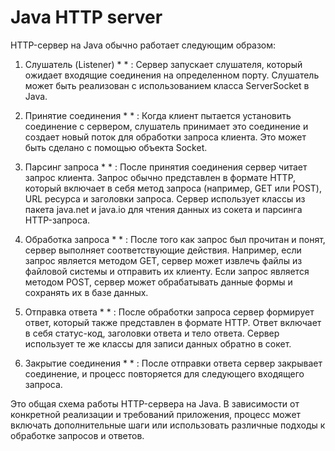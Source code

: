 # Java HTTP server

HTTP-сервер на Java обычно работает следующим образом:

1.  Слушатель (Listener) *  * : Сервер запускает слушателя, который ожидает входящие соединения на определенном порту. Слушатель может быть реализован с использованием класса ServerSocket в Java.

2.  Принятие соединения *  * : Когда клиент пытается установить соединение с сервером, слушатель принимает это соединение и создает новый поток для обработки запроса клиента. Это может быть сделано с помощью объекта Socket.

3.  Парсинг запроса *  * : После принятия соединения сервер читает запрос клиента. Запрос обычно представлен в формате HTTP, который включает в себя метод запроса (например, GET или POST), URL ресурса и заголовки запроса. Сервер использует классы из пакета java.net и java.io для чтения данных из сокета и парсинга HTTP-запроса.

4.  Обработка запроса *  * : После того как запрос был прочитан и понят, сервер выполняет соответствующие действия. Например, если запрос является методом GET, сервер может извлечь файлы из файловой системы и отправить их клиенту. Если запрос является методом POST, сервер может обрабатывать данные формы и сохранять их в базе данных.

5.  Отправка ответа *  * : После обработки запроса сервер формирует ответ, который также представлен в формате HTTP. Ответ включает в себя статус-код, заголовки ответа и тело ответа. Сервер использует те же классы для записи данных обратно в сокет.

6.  Закрытие соединения *  * : После отправки ответа сервер закрывает соединение, и процесс повторяется для следующего входящего запроса.

Это общая схема работы HTTP-сервера на Java. В зависимости от конкретной реализации и требований приложения, процесс может включать дополнительные шаги или использовать различные подходы к обработке запросов и ответов.